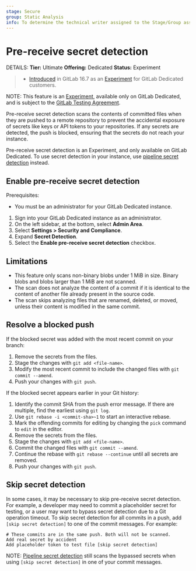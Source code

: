 ```yaml
---
stage: Secure
group: Static Analysis
info: To determine the technical writer assigned to the Stage/Group associated with this page, see https://handbook.gitlab.com/handbook/product/ux/technical-writing/#assignments
---
```


# Pre-receive secret detection

DETAILS:
**Tier:** Ultimate
**Offering:** Dedicated
**Status:** Experiment

> - [Introduced](https://gitlab.com/groups/gitlab-org/-/epics/11439) in GitLab 16.7 as an [Experiment](../../../policy/experiment-beta-support.md) for GitLab Dedicated customers.

NOTE:
This feature is an [Experiment](../../../policy/experiment-beta-support.md), available only on GitLab Dedicated, and is subject to the [GitLab Testing Agreement](https://handbook.gitlab.com/handbook/legal/testing-agreement/).

Pre-receive secret detection scans the contents of committed files when they are pushed to a remote repository to prevent the accidental exposure of secrets like keys or API tokens to your repositories. If any secrets are detected, the push is blocked, ensuring that the secrets do not reach your instance.

Pre-receive secret detection is an Experiment, and only available on GitLab Dedicated. To use secret detection in your instance, use [pipeline secret detection](../index.md) instead.

## Enable pre-receive secret detection

Prerequisites:

- You must be an administrator for your GitLab Dedicated instance.

1. Sign into your GitLab Dedicated instance as an administrator.
1. On the left sidebar, at the bottom, select **Admin Area**.
1. Select **Settings > Security and Compliance**.
1. Expand **Secret Detection**.
1. Select the **Enable pre-receive secret detection** checkbox.

## Limitations

- This feature only scans non-binary blobs under 1 MiB in size. Binary blobs and blobs larger than 1 MiB are not scanned.
- The scan does not analyze the content of a commit if it is identical to the content of another file already present in the source code.
- The scan skips analyzing files that are renamed, deleted, or moved, unless their content is modified in the same commit.

## Resolve a blocked push

If the blocked secret was added with the most recent commit on your branch:

1. Remove the secrets from the files.
1. Stage the changes with `git add <file-name>`.
1. Modify the most recent commit to include the changed files with `git commit --amend`.
1. Push your changes with `git push`.

If the blocked secret appears earlier in your Git history:

1. Identify the commit SHA from the push error message. If there are multiple, find the earliest using `git log`.
1. Use `git rebase -i <commit-sha>~1` to start an interactive rebase.
1. Mark the offending commits for editing by changing the `pick` command to `edit` in the editor.
1. Remove the secrets from the files.
1. Stage the changes with `git add <file-name>`.
1. Commit the changed files with `git commit --amend`.
1. Continue the rebase with `git rebase --continue` until all secrets are removed.
1. Push your changes with `git push`.

## Skip secret detection

In some cases, it may be necessary to skip pre-receive secret detection. For example, a developer may need to commit a placeholder secret for testing, or a user may want to bypass secret detection due to a Git operation timeout. To skip secret detection for all commits in a push, add `[skip secret detection]` to one of the commit messages. For example:

```shell
# These commits are in the same push. Both will not be scanned.
Add real secret by accident
Add placeholder token to test file [skip secret detection]
```

NOTE:
[Pipeline secret detection](../index.md) still scans the bypassed secrets when using `[skip secret detection]` in one of your commit messages.
